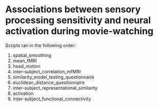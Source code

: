 # Associations between sensory processing sensitivity and neural activation during movie-watching

Scripts ran in the following order:
1. spatial_smoothing
2. mean_fMRI
3. head_motion
4. inter-subject_correlation_mfMRI
5. similarity_model_testing_questionnaire
6. euclidean_distance_questionnaire
7. inter-subject_representational_similarity
8. activation
9. inter-subject_functional_connectivity
